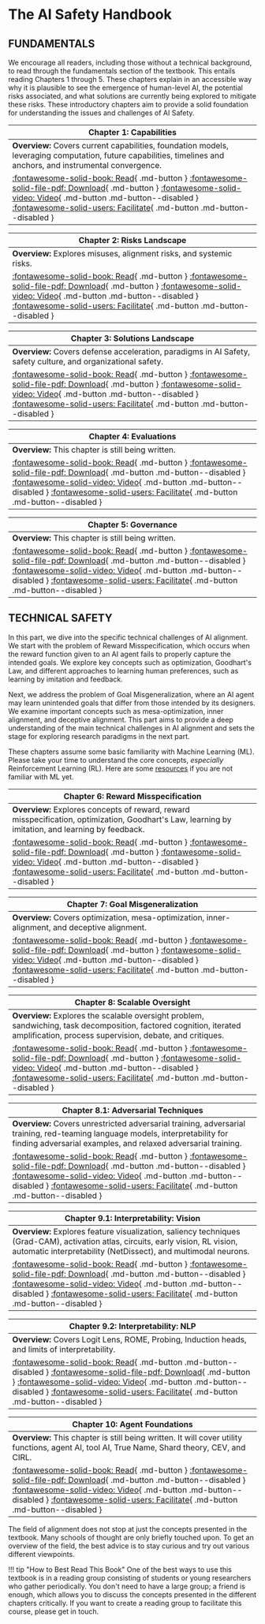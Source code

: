 # The AI Safety Handbook

## FUNDAMENTALS

We encourage all readers, including those without a technical background, to read through the fundamentals section of the textbook. This entails reading Chapters 1 through 5. These chapters explain in an accessible way why it is plausible to see the emergence of human-level AI, the potential risks associated, and what solutions are currently being explored to mitigate these risks. These introductory chapters aim to provide a solid foundation for understanding the issues and challenges of AI Safety.

| Chapter 1: Capabilities |
|-------------------------|
| **Overview:** Covers current capabilities, foundation models, leveraging computation, future capabilities, timelines and anchors, and instrumental convergence. |
| <div class="button-container"> [:fontawesome-solid-book: Read](1%20-%20Capabilities/README.md){ .md-button } [:fontawesome-solid-file-pdf: Download](https://drive.google.com/file/d/10fO4qjxHX3OiNnafNlp5nvF-9nLW8TOt/view?usp=sharing){ .md-button } [:fontawesome-solid-video: Video](){ .md-button .md-button--disabled } [:fontawesome-solid-users: Facilitate](){ .md-button .md-button--disabled } </div> |

| Chapter 2: Risks Landscape |
|----------------------------|
| **Overview:** Explores misuses, alignment risks, and systemic risks. |
| <div class="button-container"> [:fontawesome-solid-book: Read](2%20-%20Risks%20Landscape/README.md){ .md-button } [:fontawesome-solid-file-pdf: Download](https://drive.google.com/file/d/1ymYnH9MfKFw6NnufsTY5BDCAmfVhIJG6/view?usp=sharing){ .md-button } [:fontawesome-solid-video: Video](){ .md-button .md-button--disabled } [:fontawesome-solid-users: Facilitate](){ .md-button .md-button--disabled } </div> |

| Chapter 3: Solutions Landscape |
|--------------------------------|
| **Overview:** Covers defense acceleration, paradigms in AI Safety, safety culture, and organizational safety. |
| <div class="button-container"> [:fontawesome-solid-book: Read](3%20-%20Solutions%20Landscape/README.md){ .md-button } [:fontawesome-solid-file-pdf: Download](https://drive.google.com/file/d/1XTWrspAMg8PBNKKiBLr_bEd7yJW5wB-5/view?usp=sharing){ .md-button } [:fontawesome-solid-video: Video](){ .md-button .md-button--disabled } [:fontawesome-solid-users: Facilitate](){ .md-button .md-button--disabled } </div> |

| Chapter 4: Evaluations |
|------------------------|
| **Overview:** This chapter is still being written. |
| <div class="button-container"> [:fontawesome-solid-book: Read](4%20-%20Evaluations/README.md){ .md-button } [:fontawesome-solid-file-pdf: Download](){ .md-button .md-button--disabled } [:fontawesome-solid-video: Video](){ .md-button .md-button--disabled } [:fontawesome-solid-users: Facilitate](){ .md-button .md-button--disabled } </div> |

| Chapter 5: Governance |
|------------------------|
| **Overview:** This chapter is still being written. |
| <div class="button-container"> [:fontawesome-solid-book: Read](5%20-%20Governance/README.md){ .md-button } [:fontawesome-solid-file-pdf: Download](){ .md-button .md-button--disabled } [:fontawesome-solid-video: Video](){ .md-button .md-button--disabled } [:fontawesome-solid-users: Facilitate](){ .md-button .md-button--disabled } </div> |

## TECHNICAL SAFETY

In this part, we dive into the specific technical challenges of AI alignment. We start with the problem of Reward Misspecification, which occurs when the reward function given to an AI agent fails to properly capture the intended goals. We explore key concepts such as optimization, Goodhart's Law, and different approaches to learning human preferences, such as learning by imitation and feedback.

Next, we address the problem of Goal Misgeneralization, where an AI agent may learn unintended goals that differ from those intended by its designers. We examine important concepts such as mesa-optimization, inner alignment, and deceptive alignment. This part aims to provide a deep understanding of the main technical challenges in AI alignment and sets the stage for exploring research paradigms in the next part.

These chapters assume some basic familiarity with Machine Learning (ML). Please take your time to understand the core concepts, *especially* Reinforcement Learning (RL). Here are some [resources](https://course.aisafetyfundamentals.com/alignment?week=0) if you are not familiar with ML yet.

| Chapter 6: Reward Misspecification |
|-------------------------------------|
| **Overview:** Explores concepts of reward, reward misspecification, optimization, Goodhart's Law, learning by imitation, and learning by feedback. |
| <div class="button-container"> [:fontawesome-solid-book: Read](6%20-%20Reward%20Misspecification/README.md){ .md-button } [:fontawesome-solid-file-pdf: Download](https://drive.google.com/file/d/1my3TSNPU-gzzv48MEN763EhIYL_UvG5v/view?usp=sharing){ .md-button } [:fontawesome-solid-video: Video](){ .md-button .md-button--disabled } [:fontawesome-solid-users: Facilitate](){ .md-button .md-button--disabled } </div> |

| Chapter 7: Goal Misgeneralization |
|------------------------------------|
| **Overview:** Covers optimization, mesa-optimization, inner-alignment, and deceptive alignment. |
| <div class="button-container"> [:fontawesome-solid-book: Read](7%20-%20Goal%20Misgeneralization/README.md){ .md-button } [:fontawesome-solid-file-pdf: Download](https://drive.google.com/file/d/1lHSTzwlDukble7n1dXO5zoKhAybXgRYo/view?usp=sharing){ .md-button } [:fontawesome-solid-video: Video](){ .md-button .md-button--disabled } [:fontawesome-solid-users: Facilitate](){ .md-button .md-button--disabled } </div> |

| Chapter 8: Scalable Oversight |
|--------------------------------|
| **Overview:** Explores the scalable oversight problem, sandwiching, task decomposition, factored cognition, iterated amplification, process supervision, debate, and critiques. |
| <div class="button-container"> [:fontawesome-solid-book: Read](8%20-%20Scalable%20Oversight/README.md){ .md-button } [:fontawesome-solid-file-pdf: Download](https://drive.google.com/file/d/17PVzvEMM7CiOaTIP_HH5h_YUrgV0iG1F/view?usp=sharing){ .md-button } [:fontawesome-solid-video: Video](){ .md-button .md-button--disabled } [:fontawesome-solid-users: Facilitate](){ .md-button .md-button--disabled } </div> |

| Chapter 8.1: Adversarial Techniques |
|--------------------------------------|
| **Overview:** Covers unrestricted adversarial training, adversarial training, red-teaming language models, interpretability for finding adversarial examples, and relaxed adversarial training. |
| <div class="button-container"> [:fontawesome-solid-book: Read](https://www.lesswrong.com/s/3ni2P2GZzBvNebWYZ/p/nz5NNAtfKJLmbtksL){ .md-button } [:fontawesome-solid-file-pdf: Download](){ .md-button .md-button--disabled } [:fontawesome-solid-video: Video](){ .md-button .md-button--disabled } [:fontawesome-solid-users: Facilitate](){ .md-button .md-button--disabled } </div> |

| Chapter 9.1: Interpretability: Vision |
|---------------------------------------|
| **Overview:** Explores feature visualization, saliency techniques (Grad-CAM), activation atlas, circuits, early vision, RL vision, automatic interpretability (NetDissect), and multimodal neurons. |
| <div class="button-container"> [:fontawesome-solid-book: Read](https://www.lesswrong.com/posts/XZfJvxZqfbLfN6pKh/introductory-textbook-to-vision-models-interpretability){ .md-button } [:fontawesome-solid-file-pdf: Download](){ .md-button .md-button--disabled } [:fontawesome-solid-video: Video](){ .md-button .md-button--disabled } [:fontawesome-solid-users: Facilitate](){ .md-button .md-button--disabled } </div> |

| Chapter 9.2: Interpretability: NLP |
|-------------------------------------|
| **Overview:** Covers Logit Lens, ROME, Probing, Induction heads, and limits of interpretability. |
| <div class="button-container"> [:fontawesome-solid-book: Read](){ .md-button .md-button--disabled } [:fontawesome-solid-file-pdf: Download](https://drive.google.com/file/d/145_PXa5XE1iaq911NmO25Res_ALAGLlE/view?usp=sharing){ .md-button } [:fontawesome-solid-video: Video](){ .md-button .md-button--disabled } [:fontawesome-solid-users: Facilitate](){ .md-button .md-button--disabled } </div> |

| Chapter 10: Agent Foundations |
|--------------------------------|
| **Overview:** This chapter is still being written. It will cover utility functions, agent AI, tool AI, True Name, Shard theory, CEV, and CIRL. |
| <div class="button-container"> [:fontawesome-solid-book: Read](https://docs.google.com/document/d/1z4CwGDUzHvPvfXNxyfDaIfh9kK1JBJWEcfdGUutfJY0/edit){ .md-button } [:fontawesome-solid-file-pdf: Download](){ .md-button .md-button--disabled } [:fontawesome-solid-video: Video](){ .md-button .md-button--disabled } [:fontawesome-solid-users: Facilitate](){ .md-button .md-button--disabled } </div> |

The field of alignment does not stop at just the concepts presented in the textbook. Many schools of thought are only briefly touched upon. To get an overview of the field, the best advice is to stay curious and try out various different viewpoints.

!!! tip "How to Best Read This Book"
    One of the best ways to use this textbook is in a reading group consisting of students or young researchers who gather periodically. You don't need to have a large group; a friend is enough, which allows you to discuss the concepts presented in the different chapters critically. If you want to create a reading group to facilitate this course, please get in touch.

